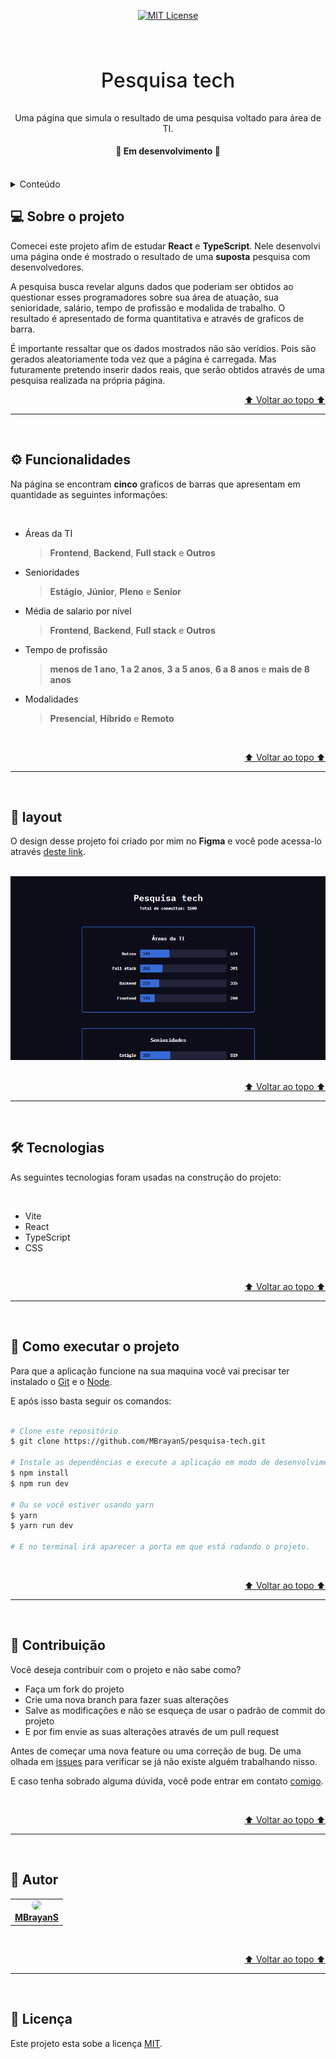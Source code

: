 <div id="topo" align="center">

[![MIT License][license-shield]][license-url]

</div>

<br>

<div align="center">

  <h3 style="font-size: 32px; font-weight: 500">Pesquisa tech</h3>
  <p>Uma página que simula o resultado de uma pesquisa voltado para área de TI.</p>

  <h4> 🚧 Em desenvolvimento 🚧 </h4>

</div> 

<br>

<details>
    <summary>Conteúdo</summary>
    <br>
    <ul>
        <li> <a href='#-sobre-o-projeto'>Sobre</a> </li>
        <li> <a href='#-layout'>Layout</a> </li>
        <li> <a href='#-funcionalidades'>Funcionalidades</a> </li>
        <li> <a href='#-tecnologias'>Tecnologias</a> </li>
        <li> <a href='#-como-executar-o-projeto'>Como executar</a> </li>
        <li> <a href='#-autor'>Autor</a> </li>
        <li> <a href='#-licença'>Licença</a> </li>
    </ul>
</details>

## 💻 Sobre o projeto

 Comecei este projeto afim de estudar **React** e **TypeScript**. Nele desenvolvi uma página onde é mostrado o resultado de uma **suposta** pesquisa com desenvolvedores. 

 A pesquisa busca revelar alguns dados que poderiam ser obtidos ao questionar esses programadores sobre sua área de atuação, sua senioridade, salário, tempo de profissão e modalida de trabalho. O resultado é apresentado de forma quantitativa e através de graficos de barra.

 É importante ressaltar que os dados mostrados não são verídios. Pois são gerados aleatoriamente toda vez que a página é carregada. Mas futuramente pretendo inserir dados reais, que serão obtidos através de uma pesquisa realizada na própria página.
<br>

<p align="right"> <a href="#topo">⬆️ Voltar ao topo ⬆️ </a> </p>

***

<br>

## ⚙ Funcionalidades

 Na página se encontram **cinco** graficos de barras que apresentam em quantidade as seguintes informações:

<br>

- Áreas da TI 
    > **Frontend**, **Backend**, **Full stack** e **Outros**

- Senioridades 
    > **Estágio**, **Júnior**, **Pleno** e **Senior**

- Média de salario por nível 
    > **Frontend**, **Backend**, **Full stack** e **Outros**

- Tempo de profissão 
    > **menos de 1 ano**, **1 a 2 anos**, **3 a 5 anos**, **6 a 8 anos** e **mais de 8 anos**

- Modalidades 
    > **Presencial**, **Híbrido** e **Remoto**

<br>

<p align="right"> <a href="#topo">⬆️ Voltar ao topo ⬆️ </a> </p>

***

<br>

## 🎨 layout

O design desse projeto foi criado por mim no **Figma** e você pode acessa-lo através [deste link][figma-design-url].

<br>

<div align="center">
  <img src="./images/screenshot.png">
</div>

<br>

<p align="right"> <a href="#topo">⬆️ Voltar ao topo ⬆️ </a> </p>

***

<br>

## 🛠 Tecnologias

As seguintes tecnologias foram usadas na construção do projeto:

<br>

- Vite
- React
- TypeScript
- CSS

<br>

<p align="right"> <a href="#topo">⬆️ Voltar ao topo ⬆️ </a> </p>

***

<br>

## 🚀 Como executar o projeto

Para que a aplicação funcione na sua maquina você vai precisar ter instalado o [Git][git-url] e o [Node][node-url].

E após isso basta seguir os comandos:

```bash

# Clone este repositório
$ git clone https://github.com/MBrayanS/pesquisa-tech.git

# Instale as dependências e execute a aplicação em modo de desenvolvimento com
$ npm install
$ npm run dev

# Ou se você estiver usando yarn
$ yarn 
$ yarn run dev

# E no terminal irá aparecer a porta em que está rodando o projeto.

```

<br>

<p align="right"> <a href="#topo">⬆️ Voltar ao topo ⬆️ </a> </p>

***

<br>

## 🌠 Contribuição

Você deseja contribuir com o projeto e não sabe como?

- Faça um fork do projeto
- Crie uma nova branch para fazer suas alterações
- Salve as modificações e não se esqueça de usar o padrão de commit do projeto
- E por fim envie as suas alterações através de um pull request

Antes de começar uma nova feature ou uma correção de bug. De uma olhada em [issues][issues-url] para verificar se já não existe alguém trabalhando nisso. 

E caso tenha sobrado alguma dúvida, você pode entrar em contato [comigo](https://github.com/MBrayanS).

<br>

<p align="right"> <a href="#topo">⬆️ Voltar ao topo ⬆️ </a> </p>

***

<br>

## 👷 Autor

<table>
  <td align="center">
    <a href="https://github.com/MBrayanS">
      <img style="border-radius: 50%;" src="https://avatars.githubusercontent.com/u/116113377?v=4" width="100px;"/>
      <br>
      <b> MBrayanS </b>
    </a>
  </td>
</table>

<br>

<p align="right"> <a href="#topo">⬆️ Voltar ao topo ⬆️ </a> </p>

***

<br>

## 📝 Licença

Este projeto esta sobe a licença [MIT][license-url].

<!-- Links de estilo de referência -->
<!--
    Estou usando "reference style" para deixar o arquivo mais legivel.
    https://www.markdownguide.org/basic-syntax/#reference-style-links
-->

[issues-url]: https://github.com/MBrayanS/pesquisa-tech/issues
[license-url]: https://github.com/MBrayanS/pesquisa-tech/blob/main/LICENSE
[figma-design-url]: https://www.figma.com/file/WCj20t9Rt7nVVl1ZPJdiaD/Pesquisa-Tech?type=design&node-id=0-1&mode=design&t=Hc9QpkXZm36AbwUQ-0
[git-url]: https://git-scm.com
[node-url]: https://nodejs.org/en

[license-shield]: https://img.shields.io/github/license/MBrayanS/pesquisa-tech.svg?style=for-the-badge